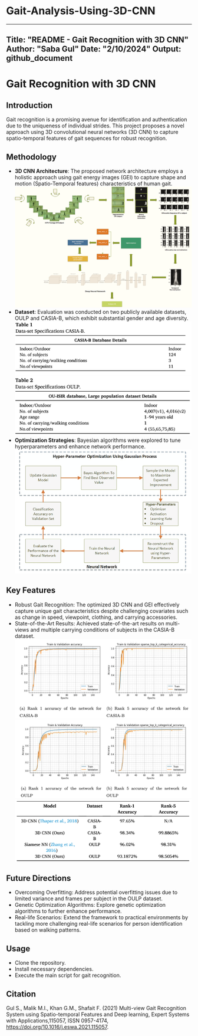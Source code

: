 # Gait-Analysis-Using-3D-CNN
---
Title: "README - Gait Recognition with 3D CNN"
Author: "Saba Gul"
Date: "2/10/2024"
Output: github_document
---

# Gait Recognition with 3D CNN

## Introduction
Gait recognition is a promising avenue for identification and authentication due to the uniqueness of individual strides. This project proposes a novel approach using 3D convolutional neural networks (3D CNN) to capture spatio-temporal features of gait sequences for robust recognition.

## Methodology
- **3D CNN Architecture**: The proposed network architecture employs a holistic approach using gait energy images (GEI) to capture shape and motion (Spatio-Temporal features) characteristics of human gait.
 ![Gait Analysis1](images/Proposed_framework.png "3D Convolutional Neural Network for Inter-class Subject Identification")
- **Dataset**: Evaluation was conducted on two publicly available datasets, OULP and CASIA-B, which exhibit substantial gender and age diversity.
 ![Gait Analysis2](images/CASIA-B_Dataset.png "Data-set Specifications CASIA-B")
 ![Gait Analysis3](images/OULP_Dataset.png "Data-set Specifications OULP")
- **Optimization Strategies**: Bayesian algorithms were explored to tune hyperparameters and enhance network performance.
 ![Gait Analysis4](images/HypOpt.png "Hyper-parameter tuning using bayesian optimization")
## Key Features
- Robust Gait Recognition: The optimized 3D CNN and GEI effectively capture unique gait characteristics despite challenging covariates such as change in speed, viewpoint, clothing, and carrying accessories.
- State-of-the-Art Results: Achieved state-of-the-art results on multi-views and multiple carrying conditions of subjects in the CASIA-B dataset.
 ![Gait Analysis5](images/CASIAB_Results.png "Proposed network training results on CASIA-B dataset")
 ![Gait Analysis6](images/OULP_Results.png "Proposed network training results on OULP dataset")
 ![Gait Analysis7](images/Performance.png "Hyper-parameter tuning using bayesian optimization")
## Future Directions
- Overcoming Overfitting: Address potential overfitting issues due to limited variance and frames per subject in the OULP dataset.
- Genetic Optimization Algorithms: Explore genetic optimization algorithms to further enhance performance.
- Real-life Scenarios: Extend the framework to practical environments by tackling more challenging real-life scenarios for person identification based on walking patterns.

## Usage
- Clone the repository.
- Install necessary dependencies.
- Execute the main script for gait recognition.

## Citation
Gul S., Malik M.I., Khan G.M., Shafait F. (2021) Multi-view Gait Recognition System using
Spatio-temporal Features and Deep learning, Expert Systems with Applications,115057, ISSN
0957-4174, https://doi.org/10.1016/j.eswa.2021.115057.


